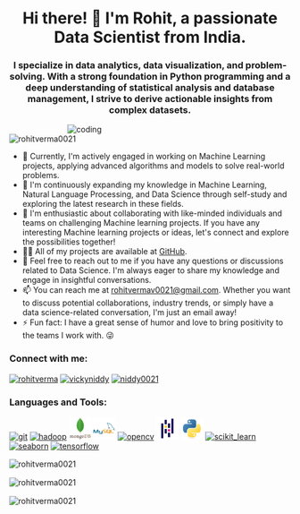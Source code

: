 <h1 align="center">Hi there! 👋 I'm Rohit, a passionate Data Scientist from India.</h1>
<h3 align="center">I specialize in data analytics, data visualization, and problem-solving. With a strong foundation in Python programming and a deep understanding of statistical analysis and database management, I strive to derive actionable insights from complex datasets.</h3>
<img align="right" alt="coding" width="400" src="https://user-images.githubusercontent.com/55389276/140866485-8fb1c876-9a8f-4d6a-98dc-08c4981eaf70.gif">

<p align="left"> <img src="https://komarev.com/ghpvc/?username=rohitverma0021&label=Profile%20views&color=0e75b6&style=flat" alt="rohitverma0021" /> </p>

- 🔭 Currently, I'm actively engaged in working on Machine Learning projects, applying advanced algorithms and models to solve real-world problems.
- 🌱 I'm continuously expanding my knowledge in Machine Learning, Natural Language Processing, and Data Science through self-study and exploring the latest research in these fields.
- 👯 I'm enthusiastic about collaborating with like-minded individuals and teams on challenging Machine learning projects. If you have any interesting Machine learning projects or ideas, let's connect and explore the possibilities together!
- 👨‍💻 All of my projects are available at [GitHub](https://github.com/RohitVerma0021).
- 💬 Feel free to reach out to me if you have any questions or discussions related to Data Science. I'm always eager to share my knowledge and engage in insightful conversations.
- 📫 You can reach me at rohitvermav0021@gmail.com. Whether you want to discuss potential collaborations, industry trends, or simply have a data science-related conversation, I'm just an email away!
- ⚡ Fun fact: I have a great sense of humor and love to bring positivity to the teams I work with. 😜

<h3 align="left">Connect with me:</h3>
<p align="left">
<a href="https://linkedin.com/in/rohitverma" target="blank"><img align="center" src="https://raw.githubusercontent.com/rahuldkjain/github-profile-readme-generator/master/src/images/icons/Social/linked-in-alt.svg" alt="rohitverma" height="30" width="40" /></a>
<a href="https://kaggle.com/vickyniddy" target="blank"><img align="center" src="https://raw.githubusercontent.com/rahuldkjain/github-profile-readme-generator/master/src/images/icons/Social/kaggle.svg" alt="vickyniddy" height="30" width="40" /></a>
<a href="https://instagram.com/niddy0021" target="blank"><img align="center" src="https://raw.githubusercontent.com/rahuldkjain/github-profile-readme-generator/master/src/images/icons/Social/instagram.svg" alt="niddy0021" height="30" width="40" /></a>
</p>

<h3 align="left">Languages and Tools:</h3>
<p align="left">
<a href="https://git-scm.com/" target="_blank" rel="noreferrer"><img src="https://www.vectorlogo.zone/logos/git-scm/git-scm-icon.svg" alt="git" width="40" height="40"/></a>
<a href="https://hadoop.apache.org/" target="_blank" rel="noreferrer"><img src="https://www.vectorlogo.zone/logos/apache_hadoop/apache_hadoop-icon.svg" alt="hadoop" width="40" height="40"/></a>
<a href="https://www.mongodb.com/" target="_blank" rel="noreferrer"><img src="https://raw.githubusercontent.com/devicons/devicon/master/icons/mongodb/mongodb-original-wordmark.svg" alt="mongodb" width="40" height="40"/></a>
<a href="https://www.mysql.com/" target="_blank" rel="noreferrer"><img src="https://raw.githubusercontent.com/devicons/devicon/master/icons/mysql/mysql-original-wordmark.svg" alt="mysql" width="40" height="40"/></a>
<a href="https://opencv.org/" target="_blank" rel="noreferrer"><img src="https://www.vectorlogo.zone/logos/opencv/opencv-icon.svg" alt="opencv" width="40" height="40"/></a>
<a href="https://pandas.pydata.org/" target="_blank" rel="noreferrer"><img src="https://raw.githubusercontent.com/devicons/devicon/2ae2a900d2f041da66e950e4d48052658d850630/icons/pandas/pandas-original.svg" alt="pandas" width="40" height="40"/></a>
<a href="https://www.python.org" target="_blank" rel="noreferrer"><img src="https://raw.githubusercontent.com/devicons/devicon/master/icons/python/python-original.svg" alt="python" width="40" height="40"/></a>
<a href="https://scikit-learn.org/" target="_blank" rel="noreferrer"><img src="https://upload.wikimedia.org/wikipedia/commons/0/05/Scikit_learn_logo_small.svg" alt="scikit_learn" width="40" height="40"/></a>
<a href="https://seaborn.pydata.org/" target="_blank" rel="noreferrer"><img src="https://seaborn.pydata.org/_images/logo-mark-lightbg.svg" alt="seaborn" width="40" height="40"/></a>
<a href="https://www.tensorflow.org" target="_blank" rel="noreferrer"><img src="https://www.vectorlogo.zone/logos/tensorflow/tensorflow-icon.svg" alt="tensorflow" width="40" height="40"/></a>
</p>

<p align="left">
  <img align="center" src="https://github-readme-stats.vercel.app/api/top-langs?username=rohitverma0021&show_icons=true&locale=en&layout=compact" alt="rohitverma0021" />
</p>

<p align="left">
  <img align="center" src="https://github-readme-stats.vercel.app/api?username=rohitverma0021&show_icons=true&locale=en" alt="rohitverma0021" />
</p>

<p align="left">
  <img align="center" src="https://github-readme-streak-stats.herokuapp.com/?user=rohitverma0021" alt="rohitverma0021" />
</p>
